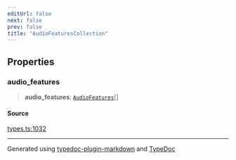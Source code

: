 ```yaml
---
editUrl: false
next: false
prev: false
title: "AudioFeaturesCollection"
---
```


## Properties

### audio\_features

> **audio\_features**: [`AudioFeatures`](/api/interfaces/audiofeatures/)[]

#### Source

[types.ts:1032](https://github.com/fostertheweb/spotify-web-sdk/blob/e412602/src/types.ts#L1032)

***

Generated using [typedoc-plugin-markdown](https://www.npmjs.com/package/typedoc-plugin-markdown) and [TypeDoc](https://typedoc.org/)
